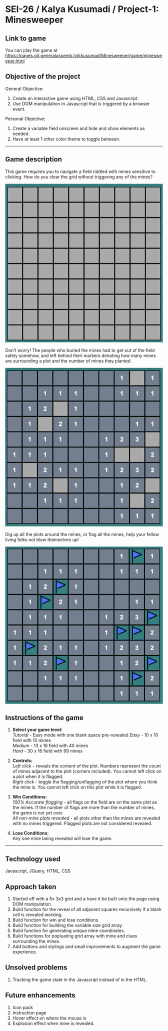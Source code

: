# SEI-26 / Kalya Kusumadi / Project-1: Minesweeper

## **Link to game**
You can play the game at https://pages.git.generalassemb.ly/kkusumad/Minesweeper/game/minesweeper.html
  

## **Objective of the project**
General Objective:
1. Create an interactive game using HTML, CSS and Javascript.
2. Use DOM manipulation in Javascript that is triggered by a browser event.

Personal Objective:  
1. Create a variable field onscreen and hide and show elements as needed.
2. Have at least 1 other color theme to toggle between.

----------------------------------------------------------------

## **Game description**
This game requires you to navigate a field riddled with mines sensitive to clicking. How do you clear the grid without triggering any of the mines?  

![Starting grid](images/grid.png)

Don't worry! The people who buried the mines had to get out of the field safely somehow, and left behind their markers denoting how many mines are surrounding a plot and the number of mines they planted.  

![Exposed clues](images/grid_with_clues.png)

Dig up all the plots around the mines, or flag all the mines, help your fellow living folks not blow themselves up!

![flagged mines](images/grid_with_flags.png)

## **Instructions of the game**
1. **Select your game level:**  
*Tutorial* - Easy mode with one blank space pre-revealed
*Easy* - 10 x 10 field with 10 mines  
*Medium* - 13 x 16 field with 40 mines  
*Hard* - 30 x 16 field with 99 mines  

1. **Controls:**  
*Left click* - reveals the content of the plot. Numbers represent the count of mines adjacent to the plot (corners included). You cannot left click on a plot when it is flagged.  
*Right click* - toggle the flagging/unflagging of the plot where you think the mine is. You cannot left click on this plot while it is flagged.  

3. **Win Conditions:**  
*100% Accurate flagging* - all flags on the field are on the same plot as the mines. If the number of flags are more than the number of mines, the game is not yet over.  
*All non-mine plots revealed* - all plots other than the mines are revealed  with no mines triggered. Flagged plots are not considered revealed.  

4. **Lose Conditions:**  
Any one mine being revealed will lose the game.

----------------------------------------------------------------
## **Technology used**
Javascript, JQuery, HTML, CSS

## **Approach taken**  
1. Started off with a fix 3x3 grid and a have it be built onto the page using DOM manipulation.
2. Build function for the reveal of all adjacent squares recursively if a blank cell is revealed working.
3. Build function for win and lose conditions.
4. Build function for building the variable size grid array.
5. Build function for generating unique mine coordinates.
6. Build functions for popluating grid array with mine and clues surrounding the mines.
7. Add buttons and stylings and small improvements to augment the game experience.

 ## **Unsolved problems**
 1. Tracking the game state in the Javascript instead of in the HTML.

 ## **Future enhancements**
 1. Icon pack
 2. Instruction page
 3. Hover effect on where the mouse is
 4. Explosion effect when mine is revealed.
